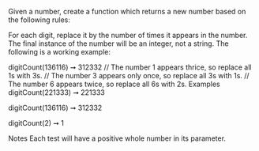 Given a number, create a function which returns a new number based on the following rules:

For each digit, replace it by the number of times it appears in the number.
The final instance of the number will be an integer, not a string.
The following is a working example:

digitCount(136116) ➞ 312332
// The number 1 appears thrice, so replace all 1s with 3s.
// The number 3 appears only once, so replace all 3s with 1s.
// The number 6 appears twice, so replace all 6s with 2s.
Examples
digitCount(221333) ➞ 221333

digitCount(136116) ➞ 312332

digitCount(2) ➞ 1

Notes
Each test will have a positive whole number in its parameter.